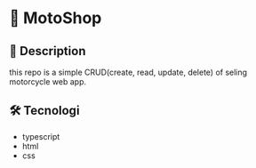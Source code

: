 # :motor_scooter: MotoShop
## :book: Description 
this repo is a simple CRUD(create, read, update, delete) of seling motorcycle web app.
## :hammer_and_wrench: Tecnologi
 * typescript
 * html
 * css
